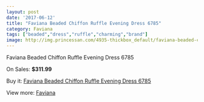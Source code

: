 ```yaml
---
layout: post
date: '2017-06-12'
title: "Faviana Beaded Chiffon Ruffle Evening Dress 6785"
category: Faviana
tags: ["beaded","dress","ruffle","charming","brand"]
image: http://img.princessan.com/4935-thickbox_default/faviana-beaded-chiffon-ruffle-evening-dress-6785.jpg
---
```

Faviana Beaded Chiffon Ruffle Evening Dress 6785

On Sales: **$311.99**
<a href="https://www.princessan.com/en/faviana/2300-faviana-beaded-chiffon-ruffle-evening-dress-6785.html"><amp-img layout="responsive" width="600" height="600" src="//img.princessan.com/4935-thickbox_default/faviana-beaded-chiffon-ruffle-evening-dress-6785.jpg" alt="Faviana Beaded Chiffon Ruffle Evening Dress 6785 0" /></a>
<a href="https://www.princessan.com/en/faviana/2300-faviana-beaded-chiffon-ruffle-evening-dress-6785.html"><amp-img layout="responsive" width="600" height="600" src="//img.princessan.com/4936-thickbox_default/faviana-beaded-chiffon-ruffle-evening-dress-6785.jpg" alt="Faviana Beaded Chiffon Ruffle Evening Dress 6785 1" /></a>

Buy it: [Faviana Beaded Chiffon Ruffle Evening Dress 6785](https://www.princessan.com/en/faviana/2300-faviana-beaded-chiffon-ruffle-evening-dress-6785.html "Faviana Beaded Chiffon Ruffle Evening Dress 6785")

View more: [Faviana](https://www.princessan.com/en/19-faviana "Faviana")